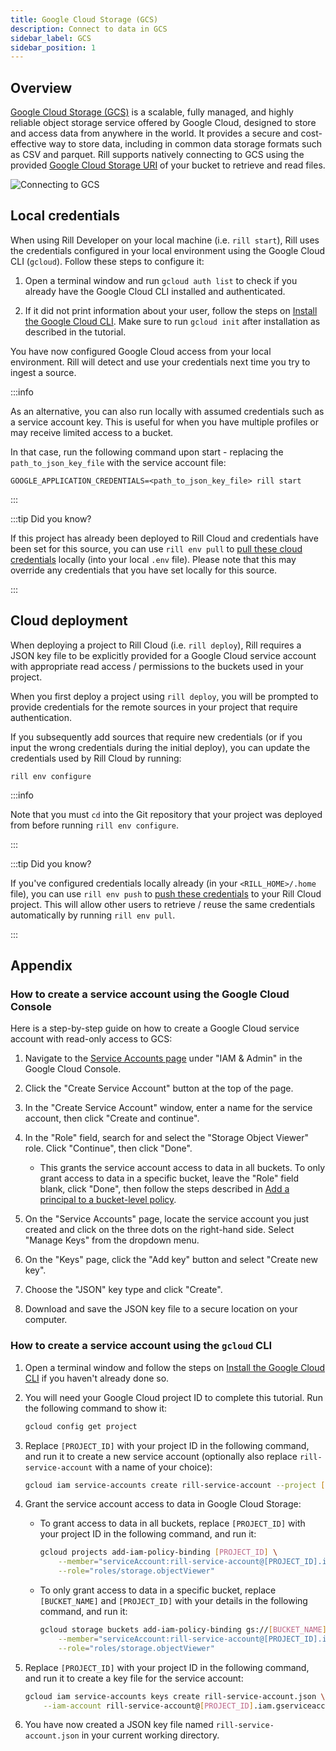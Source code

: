 ```yaml
---
title: Google Cloud Storage (GCS)
description: Connect to data in GCS
sidebar_label: GCS
sidebar_position: 1
---
```


<!-- WARNING: There are links to this page in source code. If you move it, find and replace the links and consider adding a redirect in docusaurus.config.js. -->

## Overview
[Google Cloud Storage (GCS)](https://cloud.google.com/storage/docs/introduction) is a scalable, fully managed, and highly reliable object storage service offered by Google Cloud, designed to store and access data from anywhere in the world. It provides a secure and cost-effective way to store data, including in common data storage formats such as CSV and parquet. Rill supports natively connecting to GCS using the provided [Google Cloud Storage URI](https://cloud.google.com/bigquery/docs/cloud-storage-transfer-overview#google-cloud-storage-uri) of your bucket to retrieve and read files.

![Connecting to GCS](/img/reference/connectors/gcs/gcs.png)

## Local credentials

When using Rill Developer on your local machine (i.e. `rill start`), Rill uses the credentials configured in your local environment using the Google Cloud CLI (`gcloud`). Follow these steps to configure it:

1. Open a terminal window and run `gcloud auth list` to check if you already have the Google Cloud CLI installed and authenticated. 

2. If it did not print information about your user, follow the steps on [Install the Google Cloud CLI](https://cloud.google.com/sdk/docs/install-sdk). Make sure to run `gcloud init` after installation as described in the tutorial.

You have now configured Google Cloud access from your local environment. Rill will detect and use your credentials next time you try to ingest a source.

:::info

As an alternative, you can also run locally with assumed credentials such as a service account key. This is useful for when you have multiple profiles or may receive limited access to a bucket. 

In that case, run the following command upon start - replacing the `path_to_json_key_file` with the service account file:

 `GOOGLE_APPLICATION_CREDENTIALS=<path_to_json_key_file> rill start`

:::

:::tip Did you know?

If this project has already been deployed to Rill Cloud and credentials have been set for this source, you can use `rill env pull` to [pull these cloud credentials](../../build/credentials/credentials.md#rill-env-pull) locally (into your local `.env` file). Please note that this may override any credentials that you have set locally for this source.

:::

## Cloud deployment

When deploying a project to Rill Cloud (i.e. `rill deploy`), Rill requires a JSON key file to be explicitly provided for a Google Cloud service account with appropriate read access / permissions to the buckets used in your project. 

When you first deploy a project using `rill deploy`, you will be prompted to provide credentials for the remote sources in your project that require authentication. 

If you subsequently add sources that require new credentials (or if you input the wrong credentials during the initial deploy), you can update the credentials used by Rill Cloud by running:
```
rill env configure
```

:::info

Note that you must `cd` into the Git repository that your project was deployed from before running `rill env configure`.

:::

:::tip Did you know?

If you've configured credentials locally already (in your `<RILL_HOME>/.home` file), you can use `rill env push` to [push these credentials](../../build/credentials/credentials.md#rill-env-push) to your Rill Cloud project. This will allow other users to retrieve / reuse the same credentials automatically by running `rill env pull`.

:::


## Appendix

### How to create a service account using the Google Cloud Console

Here is a step-by-step guide on how to create a Google Cloud service account with read-only access to GCS:

1. Navigate to the [Service Accounts page](https://console.cloud.google.com/iam-admin/serviceaccounts) under "IAM & Admin" in the Google Cloud Console.

2. Click the "Create Service Account" button at the top of the page.

3. In the "Create Service Account" window, enter a name for the service account, then click "Create and continue".

4. In the "Role" field, search for and select the "Storage Object Viewer" role. Click "Continue", then click "Done".
    - This grants the service account access to data in all buckets. To only grant access to data in a specific bucket, leave the "Role" field blank, click "Done", then follow the steps described in [Add a principal to a bucket-level policy](https://cloud.google.com/storage/docs/access-control/using-iam-permissions#bucket-add).

5. On the "Service Accounts" page, locate the service account you just created and click on the three dots on the right-hand side. Select "Manage Keys" from the dropdown menu.

6. On the "Keys" page, click the "Add key" button and select "Create new key".

7. Choose the "JSON" key type and click "Create".

8. Download and save the JSON key file to a secure location on your computer.

### How to create a service account using the `gcloud` CLI

1. Open a terminal window and follow the steps on [Install the Google Cloud CLI](https://cloud.google.com/sdk/docs/install-sdk) if you haven't already done so.

2. You will need your Google Cloud project ID to complete this tutorial. Run the following command to show it:
    ```bash
    gcloud config get project
    ```

3. Replace `[PROJECT_ID]` with your project ID in the following command, and run it to create a new service account (optionally also replace `rill-service-account` with a name of your choice):
    ```bash
    gcloud iam service-accounts create rill-service-account --project [PROJECT_ID]
    ```

4. Grant the service account access to data in Google Cloud Storage:
    - To grant access to data in all buckets, replace `[PROJECT_ID]` with your project ID in the following command, and run it:
        ```bash
        gcloud projects add-iam-policy-binding [PROJECT_ID] \
            --member="serviceAccount:rill-service-account@[PROJECT_ID].iam.gserviceaccount.com" \
            --role="roles/storage.objectViewer"
        ```
    - To only grant access to data in a specific bucket, replace `[BUCKET_NAME]` and `[PROJECT_ID]` with your details in the following command, and run it:
        ```bash
        gcloud storage buckets add-iam-policy-binding gs://[BUCKET_NAME] \
            --member="serviceAccount:rill-service-account@[PROJECT_ID].iam.gserviceaccount.com" \
            --role="roles/storage.objectViewer"
        ```

5. Replace `[PROJECT_ID]` with your project ID in the following command, and run it to create a key file for the service account:
    ```bash
    gcloud iam service-accounts keys create rill-service-account.json \
        --iam-account rill-service-account@[PROJECT_ID].iam.gserviceaccount.com
    ```

6. You have now created a JSON key file named `rill-service-account.json` in your current working directory.
